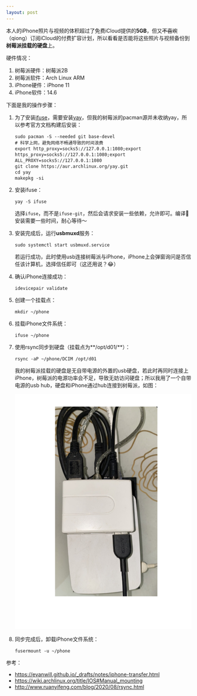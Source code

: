 ```yaml
---
layout: post
---
```


本人的iPhone照片与视频的体积超过了免费iCloud提供的**5GB**，但又<del>不喜欢</del>（qiong）订阅iCloud的付费扩容计划，所以看看是否能将这些照片与视频备份到**树莓派挂载的硬盘**上。

硬件情况：

1. 树莓派硬件：树莓派2B
2. 树莓派软件：Arch Linux ARM
3. iPhone硬件：iPhone 11
4. iPhone软件：14.6

下面是我的操作步骤：

1. 为了安装[ifuse](https://libimobiledevice.org/)，需要安装[yay](https://github.com/Jguer/yay)，但我的树莓派的pacman源并未收纳yay，所以参考官方文档构建后安装：

    ```
    sudo pacman -S --needed git base-devel
    # 科学上网，避免网络不畅通导致的时间浪费
    export http_proxy=socks5://127.0.0.1:1080;export https_proxy=socks5://127.0.0.1:1080;export ALL_PROXY=socks5://127.0.0.1:1080
    git clone https://aur.archlinux.org/yay.git
    cd yay
    makepkg -si
    ```

2. 安装ifuse：

    ```
    yay -S ifuse
    ```
   选择`ifuse`，而不是`ifuse-git`，然后会请求安装一些依赖，允许即可。编译🧬安装需要一些时间，耐心等待～

3. 安装完成后，运行**usbmuxd**服务：

    ```
    sudo systemctl start usbmuxd.service
    ```

    若运行成功，此时使用usb连接树莓派与iPhone，iPhone上会弹窗询问是否信任该计算机，选择信任即可（这还用说？😂）

4. 确认iPhone连接成功：

    ```
    idevicepair validate
    ```

5. 创建一个挂载点：

    ```
    mkdir ~/phone
    ```

6. 挂载iPhone文件系统：

    ```
    ifuse ~/phone
    ```

7. 使用rsync同步到硬盘（挂载点为**/opt/d01/**）：

    ```
    rsync -aP ~/phone/DCIM /opt/d01
    ```
    
    我的树莓派挂载的硬盘是无自带电源的外置的usb硬盘，若此时再同时连接上iPhone，树莓派的电源功率会不足，导致无妨访问硬盘；所以我用了一个自带电源的usb hub，硬盘和iPhone通过hub连接到树莓派，如图：

    ![0d95113b4d63df4097654fea.jpg](/assets/img/0d95113b4d63df4097654fea.jpg)

8. 同步完成后，卸载iPhone文件系统：

    ```
    fusermount -u ~/phone
    ```

参考：
- https://evanwill.github.io/_drafts/notes/iphone-transfer.html
- https://wiki.archlinux.org/title/IOS#Manual_mounting
- http://www.ruanyifeng.com/blog/2020/08/rsync.html

